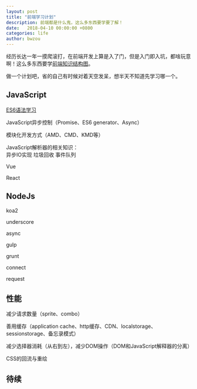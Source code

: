 ```yaml
---
layout: post
title: "前端学习计划"
description: 前端都是什么鬼，这么多东西要学要了解！
date:   2018-04-10 00:00:00 +0800
categories: life
author: bwzou
---
```

经历长达一年一摸爬滚打，在前端开发上算是入了门，但是入门即入坑，都啥玩意啊！这么多东西要学[前端知识结构图](http://html5ify.com/fks/fks_chart/)。

做一个计划吧，省的自己有时候对着天空发呆，想半天不知道先学习哪一个。

## JavaScript
[ES6语法学习](http://es6.ruanyifeng.com/)

JavaScript异步控制（Promise、ES6 generator、Async）

模块化开发方式（AMD、CMD、KMD等）

JavaScript解析器的相关知识：<br>
异步IO实现
垃圾回收
事件队列

Vue

React

## NodeJs
koa2

underscore

async

gulp

grunt

connect

request

## 性能
减少请求数量（sprite、combo）

善用缓存（application cache、http缓存、CDN、localstorage、sessionstorage、备忘录模式）

减少选择器消耗（从右到左），减少DOM操作（DOM和JavaScript解释器的分离）

CSS的回流与重绘

## 待续